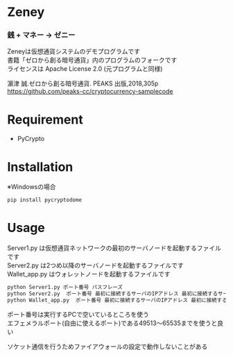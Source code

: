 # Zeney
### 銭 + マネー -> ゼニー
Zeneyは仮想通貨システムのデモプログラムです  
書籍「ゼロから創る暗号通貨」内のプログラムのフォークです  
ライセンスは Apache License 2.0 (元プログラムと同様)  

濵津 誠.ゼロから創る暗号通貨. PEAKS 出版,2018,305p 
https://github.com/peaks-cc/cryptocurrency-samplecode   

# Requirement

* PyCrypto

# Installation

※Windowsの場合
```bash
pip install pycryptodome
```

# Usage

Server1.py は仮想通貨ネットワークの最初のサーバノードを起動するファイルです  
Server2.py は2つめ以降のサーバノードを起動するファイルです  
Wallet_app.py はウォレットノードを起動するファイルです  
```bash
python Server1.py ポート番号 パスフレーズ
python Server2.py  ポート番号 最初に接続するサーバのIPアドレス 最初に接続するサーバのポート番号 パスフレーズ
python Wallet_app.py  ポート番号 最初に接続するサーバのIPアドレス 最初に接続するサーバのポート番号
```
ポート番号は実行するPCで空いているところを使う  
エフェメラルポート(自由に使えるポート)である49513～65535までを使うと良い    

ソケット通信を行うためファイアウォールの設定で動作しないことがある  
